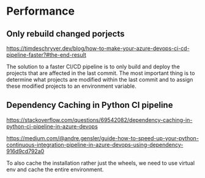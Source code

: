 # Performance

## Only rebuild changed porjects
https://timdeschryver.dev/blog/how-to-make-your-azure-devops-ci-cd-pipeline-faster?#the-end-result

The solution to a faster CI/CD pipeline is to only build and deploy the projects that are affected in the last commit.
The most important thing is to determine what projects are modified within the last commit and to assign these modified projects to an environment variable.

## Dependency Caching in Python CI pipeline
https://stackoverflow.com/questions/69542082/dependency-caching-in-python-ci-pipeline-in-azure-devops

https://medium.com/@andre.gensler/guide-how-to-speed-up-your-python-continuous-integration-pipeline-in-azure-devops-using-dependency-916d9cd792a0

To also cache the installation rather just the wheels, we need to use virtual env and cache the entire environment.
